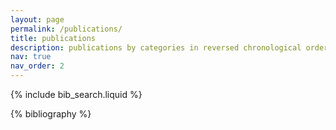 ```yaml
---
layout: page
permalink: /publications/
title: publications
description: publications by categories in reversed chronological order. # generated by jekyll-scholar.
nav: true
nav_order: 2
---
```


<!-- _pages/publications.md -->

<!-- Bibsearch Feature -->

{% include bib_search.liquid %}

<div class="publications">

{% bibliography %}

</div>
